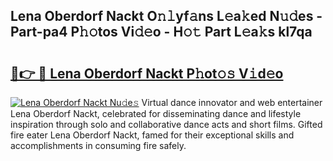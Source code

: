 ## Lena Oberdorf Nackt O𝚗𝚕yf𝚊ns L𝚎a𝚔ed N𝚞𝚍es - Part-pa4 P𝚑𝚘tos Vi𝚍𝚎o - H𝚘𝚝 Part L𝚎a𝚔s kl7qa

# <h2><a href="http://kf2rx5l.oniu.top/?m=Lena+Oberdorf+Nackt">🔗👉 🔴 Lena Oberdorf Nackt P𝚑ot𝚘𝚜 V𝚒d𝚎o</a></h2>

[![Lena Oberdorf Nackt Nu𝚍e𝚜](https://i.imgur.com/0qMVB7G.gif)](http://kf2rx5l.oniu.top/?m=Lena+Oberdorf+Nackt)
Virtual dance innovator and web entertainer Lena Oberdorf Nackt, celebrated for disseminating dance and lifestyle inspiration through solo and collaborative dance acts and short films. Gifted fire eater Lena Oberdorf Nackt, famed for their exceptional skills and accomplishments in consuming fire safely.  
